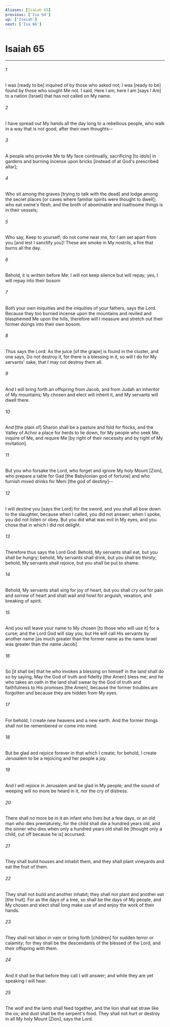 ```yaml
---
Aliases: [Isaiah 65]
previous: ['Isa 64']
up: ['Isaiah']
next: ['Isa 66']
---
```

# Isaiah 65

***














###### 1 






I was [ready to be] inquired of by those who asked not; I was [ready to be] found by those who sought Me not. I said, Here I am, here I am [says I Am] to a nation [Israel] that has not called on My name. 













###### 2 






I have spread out My hands all the day long to a rebellious people, who walk in a way that is not good, after their own thoughts-- 













###### 3 






A people who provoke Me to My face continually, sacrificing [to idols] in gardens and burning incense upon bricks [instead of at God's prescribed altar]; 













###### 4 






Who sit among the graves [trying to talk with the dead] and lodge among the secret places [or caves where familiar spirits were thought to dwell]; who eat swine's flesh, and the broth of abominable and loathsome things is in their vessels; 













###### 5 






Who say, Keep to yourself; do not come near me, for I am set apart from you [and lest I sanctify you]! These are smoke in My nostrils, a fire that burns all the day. 













###### 6 






Behold, it is written before Me: I will not keep silence but will repay; yes, I will repay into their bosom 













###### 7 






Both your own iniquities and the iniquities of your fathers, says the Lord. Because they too burned incense upon the mountains and reviled and blasphemed Me upon the hills, therefore will I measure and stretch out their former doings into their own bosom. 













###### 8 






Thus says the Lord: As the juice [of the grape] is found in the cluster, and one says, Do not destroy it, for there is a blessing in it, so will I do for My servants' sake, that I may not destroy them all. 













###### 9 






And I will bring forth an offspring from Jacob, and from Judah an inheritor of My mountains; My chosen and elect will inherit it, and My servants will dwell there. 













###### 10 






And [the plain of] Sharon shall be a pasture and fold for flocks, and the Valley of Achor a place for herds to lie down, for My people who seek Me, inquire of Me, and require Me [by right of their necessity and by right of My invitation]. 













###### 11 






But you who forsake the Lord, who forget and ignore My holy Mount [Zion], who prepare a table for Gad [the Babylonian god of fortune] and who furnish mixed drinks for Meni [the god of destiny]-- 













###### 12 






I will destine you [says the Lord] for the sword, and you shall all bow down to the slaughter, because when I called, you did not answer; when I spoke, you did not listen or obey. But you did what was evil in My eyes, and you chose that in which I did not delight. 













###### 13 






Therefore thus says the Lord God: Behold, My servants shall eat, but you shall be hungry; behold, My servants shall drink, but you shall be thirsty; behold, My servants shall rejoice, but you shall be put to shame. 













###### 14 






Behold, My servants shall sing for joy of heart, but you shall cry out for pain and sorrow of heart and shall wail and howl for anguish, vexation, and breaking of spirit. 













###### 15 






And you will leave your name to My chosen [to those who will use it] for a curse; and the Lord God will slay you, but He will call His servants by another name [as much greater than the former name as the name Israel was greater than the name Jacob]. 













###### 16 






So [it shall be] that he who invokes a blessing on himself in the land shall do so by saying, May the God of truth and fidelity [the Amen] bless me; and he who takes an oath in the land shall swear by the God of truth and faithfulness to His promises [the Amen], because the former troubles are forgotten and because they are hidden from My eyes. 













###### 17 






For behold, I create new heavens and a new earth. And the former things shall not be remembered or come into mind. 













###### 18 






But be glad and rejoice forever in that which I create; for behold, I create Jerusalem to be a rejoicing and her people a joy. 













###### 19 






And I will rejoice in Jerusalem and be glad in My people; and the sound of weeping will no more be heard in it, nor the cry of distress. 













###### 20 






There shall no more be in it an infant who lives but a few days, or an old man who dies prematurely; for the child shall die a hundred years old, and the sinner who dies when only a hundred years old shall be [thought only a child, cut off because he is] accursed. 













###### 21 






They shall build houses and inhabit them, and they shall plant vineyards and eat the fruit of them. 













###### 22 






They shall not build and another inhabit; they shall not plant and another eat [the fruit]. For as the days of a tree, so shall be the days of My people, and My chosen and elect shall long make use of and enjoy the work of their hands. 













###### 23 






They shall not labor in vain or bring forth [children] for sudden terror or calamity; for they shall be the descendants of the blessed of the Lord, and their offspring with them. 













###### 24 






And it shall be that before they call I will answer; and while they are yet speaking I will hear. 













###### 25 






The wolf and the lamb shall feed together, and the lion shall eat straw like the ox; and dust shall be the serpent's food. They shall not hurt or destroy in all My holy Mount [Zion], says the Lord.
